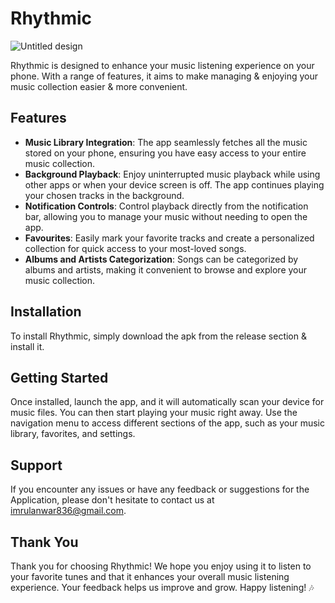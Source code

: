 <h1><strong>Rhythmic</strong></h1>

![Untitled design](https://user-images.githubusercontent.com/88951453/178433241-225f434c-9635-4788-a38c-61bdb48eb947.png)

<p>Rhythmic is designed to enhance your music listening experience on your phone. With a range of features, it aims to make managing & enjoying your music collection easier & more convenient.</p>

<h2><strong>Features</strong></h2>

<ul>
<li><strong>Music Library Integration</strong>: The app seamlessly fetches all the music stored on your phone, ensuring you have easy access to your entire music collection.</li>

<li><strong>Background Playback</strong>: Enjoy uninterrupted music playback while using other apps or when your device screen is off. The app continues playing your chosen tracks in the background.</li>

<li><strong>Notification Controls</strong>: Control playback directly from the notification bar, allowing you to manage your music without needing to open the app.</li>

<li><strong>Favourites</strong>: Easily mark your favorite tracks and create a personalized collection for quick access to your most-loved songs.</li>

<li><strong>Albums and Artists Categorization</strong>: Songs can be categorized by albums and artists, making it convenient to browse and explore your music collection.</li>
</ul>

<h2><strong>Installation</strong></h2>

<p>To install Rhythmic, simply download the apk from the release section & install it. </p>

<h2><strong>Getting Started</strong></h2>

<p>Once installed, launch the app, and it will automatically scan your device for music files. You can then start playing your music right away. Use the navigation menu to access different sections of the app, such as your music library, favorites, and settings.</p>

<h2><strong>Support</strong></h2>

<p>If you encounter any issues or have any feedback or suggestions for the Application, please don't hesitate to contact us at <a href="mailto:imrulanwar836@gmail.com">imrulanwar836@gmail.com</a>.</p>

<h2><strong>Thank You</strong></h2>

<p>Thank you for choosing Rhythmic! We hope you enjoy using it to listen to your favorite tunes and that it enhances your overall music listening experience. Your feedback helps us improve and grow. Happy listening! 🎶</p>

